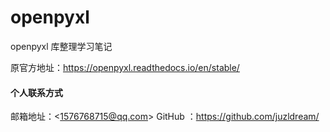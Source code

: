 # openpyxl
openpyxl 库整理学习笔记

原官方地址：https://openpyxl.readthedocs.io/en/stable/

#### 个人联系方式

邮箱地址：&lt;1576768715@qq.com&gt;
GitHub ：https://github.com/juzldream/
